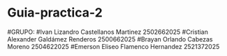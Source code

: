 # Guia-practica-2
#GRUPO: 
#Ivan Lizandro Castellanos Martinez 2502662025
#Cristian Alexander Galdámez Renderos 2500662025
#Brayan Orlando Cabezas Moreno 2504622025
#Emerson Eliseo Flamenco Hernandez 2521372025

